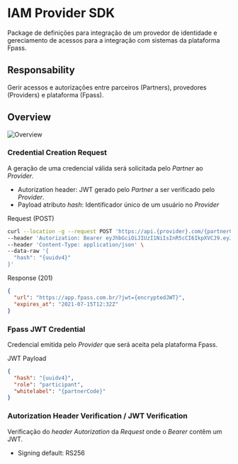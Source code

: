 # IAM Provider SDK
Package de definições para integração de um provedor de identidade e gereciamento de acessos para a integração com sistemas da plataforma Fpass.

## Responsability
Gerir acessos e autorizações entre parceiros (Partners), provedores (Providers) e plataforma (Fpass).

## Overview
![Overview](https://www.plantuml.com/plantuml/proxy?cache=no&src=https://raw.githubusercontent.com/Holding-Fpass/iam-provider-sdk/main/uml/iam-overview.iuml)

### Credential Creation Request
A geração de uma credencial válida será solicitada pelo _Partner_ ao _Provider_.
- Autorization header: JWT gerado pelo _Partner_ a ser verificado pelo _Provider_.
- Payload atributo _hash_: Identificador único de um usuário no _Provider_

Request (POST)
```sh
curl --location -g --request POST 'https://api.{provider}.com/{partnerCode}/jwt**' \
--header 'Autorization: Bearer eyJhbGciOiJIUzI1NiIsInR5cCI6IkpXVCJ9.eyJoYXNoIjoie3V1aWR2NH0ifQ.TLbn1su7hWUVHADW3Qe1e6KvTAx0ravL3wuE5TIxvUE' \
--header 'Content-Type: application/json' \
--data-raw '{
  "hash": "{uuidv4}"
}'
```

Response (201)
```json
{
  "url": "https://app.fpass.com.br/?jwt={encryptedJWT}",
  "expires_at": "2021-07-15T12:32Z"
}
```

### Fpass JWT Credential
Credencial emitida pelo _Provider_ que será aceita pela plataforma Fpass.

JWT Payload
```json
{
  "hash": "{uuidv4}",
  "role": "participant",
  "whitelabel": "{partnerCode}"
}
```

### Autorization Header Verification / JWT Verification
Verificação do _header_ _Autorization_ da _Request_ onde o _Bearer_ contêm um JWT.
- Signing default: RS256